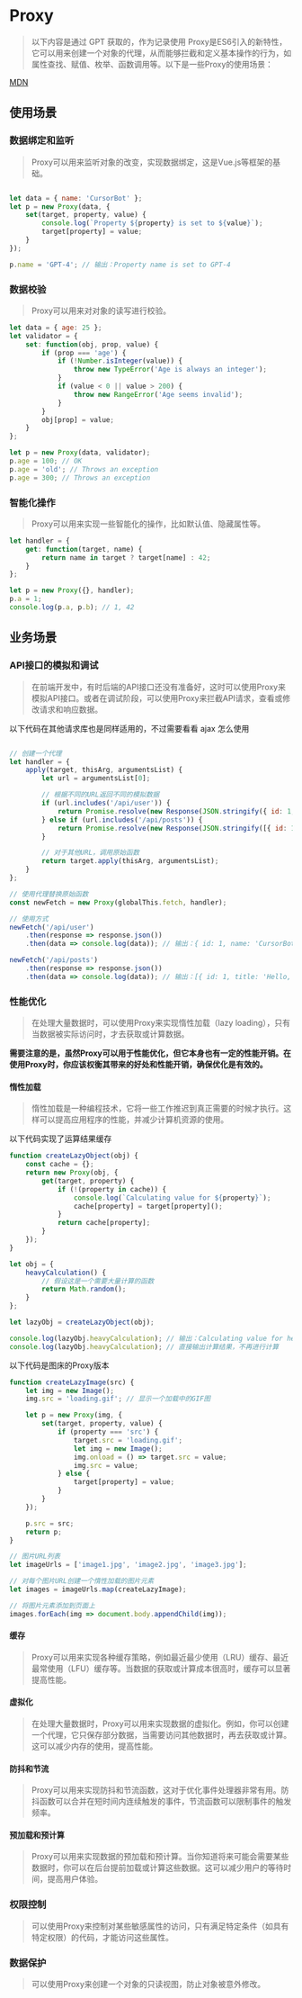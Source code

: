 # Proxy

> 以下内容是通过 GPT 获取的，作为记录使用
> Proxy是ES6引入的新特性，它可以用来创建一个对象的代理，从而能够拦截和定义基本操作的行为，如属性查找、赋值、枚举、函数调用等。以下是一些Proxy的使用场景：

[MDN](https://developer.mozilla.org/zh-CN/docs/Web/JavaScript/Reference/Global_Objects/Proxy)

## 使用场景

### 数据绑定和监听

> Proxy可以用来监听对象的改变，实现数据绑定，这是Vue.js等框架的基础。

```js

let data = { name: 'CursorBot' };
let p = new Proxy(data, {
    set(target, property, value) {
        console.log(`Property ${property} is set to ${value}`);
        target[property] = value;
    }
});

p.name = 'GPT-4'; // 输出：Property name is set to GPT-4

```

### 数据校验

> Proxy可以用来对对象的读写进行校验。

```js
let data = { age: 25 };
let validator = {
    set: function(obj, prop, value) {
        if (prop === 'age') {
            if (!Number.isInteger(value)) {
                throw new TypeError('Age is always an integer');
            }
            if (value < 0 || value > 200) {
                throw new RangeError('Age seems invalid');
            }
        }
        obj[prop] = value;
    }
};

let p = new Proxy(data, validator);
p.age = 100; // OK
p.age = 'old'; // Throws an exception
p.age = 300; // Throws an exception
```

### 智能化操作

> Proxy可以用来实现一些智能化的操作，比如默认值、隐藏属性等。

```js
let handler = {
    get: function(target, name) {
        return name in target ? target[name] : 42;
    }
};

let p = new Proxy({}, handler);
p.a = 1;
console.log(p.a, p.b); // 1, 42
```

## 业务场景

### API接口的模拟和调试

> 在前端开发中，有时后端的API接口还没有准备好，这时可以使用Proxy来模拟API接口。或者在调试阶段，可以使用Proxy来拦截API请求，查看或修改请求和响应数据。

以下代码在其他请求库也是同样适用的，不过需要看看 ajax 怎么使用

```js

// 创建一个代理
let handler = {
    apply(target, thisArg, argumentsList) {
        let url = argumentsList[0];

        // 根据不同的URL返回不同的模拟数据
        if (url.includes('/api/user')) {
            return Promise.resolve(new Response(JSON.stringify({ id: 1, name: 'CursorBot' })));
        } else if (url.includes('/api/posts')) {
            return Promise.resolve(new Response(JSON.stringify([{ id: 1, title: 'Hello, world!' }])));
        }

        // 对于其他URL，调用原始函数
        return target.apply(thisArg, argumentsList);
    }
};

// 使用代理替换原始函数
const newFetch = new Proxy(globalThis.fetch, handler);

// 使用方式
newFetch('/api/user')
    .then(response => response.json())
    .then(data => console.log(data)); // 输出：{ id: 1, name: 'CursorBot' }

newFetch('/api/posts')
    .then(response => response.json())
    .then(data => console.log(data)); // 输出：[{ id: 1, title: 'Hello, world!' }]

```

### 性能优化

> 在处理大量数据时，可以使用Proxy来实现惰性加载（lazy loading），只有当数据被实际访问时，才去获取或计算数据。

**需要注意的是，虽然Proxy可以用于性能优化，但它本身也有一定的性能开销。在使用Proxy时，你应该权衡其带来的好处和性能开销，确保优化是有效的。**

#### 惰性加载

> 惰性加载是一种编程技术，它将一些工作推迟到真正需要的时候才执行。这样可以提高应用程序的性能，并减少计算机资源的使用。

以下代码实现了运算结果缓存

```js
function createLazyObject(obj) {
    const cache = {};
    return new Proxy(obj, {
        get(target, property) {
            if (!(property in cache)) {
                console.log(`Calculating value for ${property}`);
                cache[property] = target[property]();
            }
            return cache[property];
        }
    });
}

let obj = {
    heavyCalculation() {
        // 假设这是一个需要大量计算的函数
        return Math.random();
    }
};

let lazyObj = createLazyObject(obj);

console.log(lazyObj.heavyCalculation); // 输出：Calculating value for heavyCalculation，然后输出计算结果
console.log(lazyObj.heavyCalculation); // 直接输出计算结果，不再进行计算
```

以下代码是图床的Proxy版本

```js
function createLazyImage(src) {
    let img = new Image();
    img.src = 'loading.gif'; // 显示一个加载中的GIF图

    let p = new Proxy(img, {
        set(target, property, value) {
            if (property === 'src') {
                target.src = 'loading.gif';
                let img = new Image();
                img.onload = () => target.src = value;
                img.src = value;
            } else {
                target[property] = value;
            }
        }
    });

    p.src = src;
    return p;
}

// 图片URL列表
let imageUrls = ['image1.jpg', 'image2.jpg', 'image3.jpg'];

// 对每个图片URL创建一个惰性加载的图片元素
let images = imageUrls.map(createLazyImage);

// 将图片元素添加到页面上
images.forEach(img => document.body.appendChild(img));
```

#### 缓存

> Proxy可以用来实现各种缓存策略，例如最近最少使用（LRU）缓存、最近最常使用（LFU）缓存等。当数据的获取或计算成本很高时，缓存可以显著提高性能。

#### 虚拟化

> 在处理大量数据时，Proxy可以用来实现数据的虚拟化。例如，你可以创建一个代理，它只保存部分数据，当需要访问其他数据时，再去获取或计算。这可以减少内存的使用，提高性能。

#### 防抖和节流

> Proxy可以用来实现防抖和节流函数，这对于优化事件处理器非常有用。防抖函数可以合并在短时间内连续触发的事件，节流函数可以限制事件的触发频率。

#### 预加载和预计算

> Proxy可以用来实现数据的预加载和预计算。当你知道将来可能会需要某些数据时，你可以在后台提前加载或计算这些数据。这可以减少用户的等待时间，提高用户体验。

### 权限控制

> 可以使用Proxy来控制对某些敏感属性的访问，只有满足特定条件（如具有特定权限）的代码，才能访问这些属性。

### 数据保护

> 可以使用Proxy来创建一个对象的只读视图，防止对象被意外修改。
